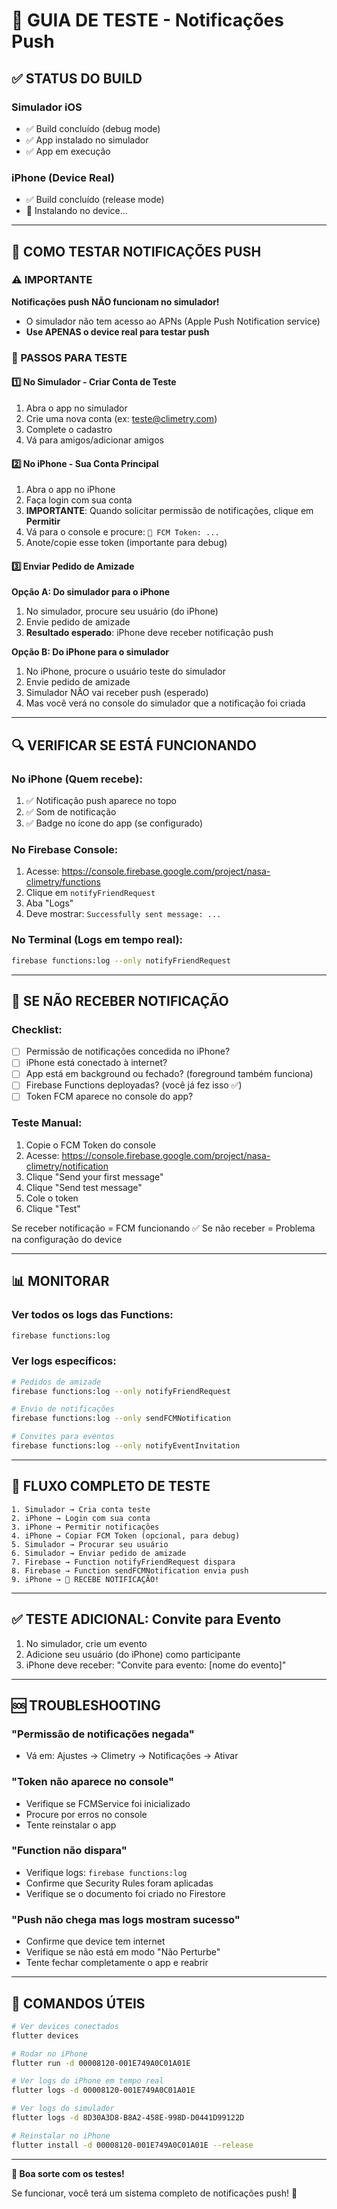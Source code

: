 # 📱 GUIA DE TESTE - Notificações Push

## ✅ STATUS DO BUILD

### Simulador iOS
- ✅ Build concluído (debug mode)
- ✅ App instalado no simulador
- ✅ App em execução

### iPhone (Device Real)
- ✅ Build concluído (release mode)
- 🔄 Instalando no device...

---

## 🧪 COMO TESTAR NOTIFICAÇÕES PUSH

### ⚠️ IMPORTANTE
**Notificações push NÃO funcionam no simulador!**
- O simulador não tem acesso ao APNs (Apple Push Notification service)
- **Use APENAS o device real para testar push**

### 📱 PASSOS PARA TESTE

#### 1️⃣ No Simulador - Criar Conta de Teste
1. Abra o app no simulador
2. Crie uma nova conta (ex: teste@climetry.com)
3. Complete o cadastro
4. Vá para amigos/adicionar amigos

#### 2️⃣ No iPhone - Sua Conta Principal
1. Abra o app no iPhone
2. Faça login com sua conta
3. **IMPORTANTE**: Quando solicitar permissão de notificações, clique em **Permitir**
4. Vá para o console e procure: `📱 FCM Token: ...`
5. Anote/copie esse token (importante para debug)

#### 3️⃣ Enviar Pedido de Amizade
**Opção A: Do simulador para o iPhone**
1. No simulador, procure seu usuário (do iPhone)
2. Envie pedido de amizade
3. **Resultado esperado**: iPhone deve receber notificação push

**Opção B: Do iPhone para o simulador**
1. No iPhone, procure o usuário teste do simulador
2. Envie pedido de amizade
3. Simulador NÃO vai receber push (esperado)
4. Mas você verá no console do simulador que a notificação foi criada

---

## 🔍 VERIFICAR SE ESTÁ FUNCIONANDO

### No iPhone (Quem recebe):
1. ✅ Notificação push aparece no topo
2. ✅ Som de notificação
3. ✅ Badge no ícone do app (se configurado)

### No Firebase Console:
1. Acesse: https://console.firebase.google.com/project/nasa-climetry/functions
2. Clique em `notifyFriendRequest`
3. Aba "Logs"
4. Deve mostrar: `Successfully sent message: ...`

### No Terminal (Logs em tempo real):
```bash
firebase functions:log --only notifyFriendRequest
```

---

## 🐛 SE NÃO RECEBER NOTIFICAÇÃO

### Checklist:
- [ ] Permissão de notificações concedida no iPhone?
- [ ] iPhone está conectado à internet?
- [ ] App está em background ou fechado? (foreground também funciona)
- [ ] Firebase Functions deployadas? (você já fez isso ✅)
- [ ] Token FCM aparece no console do app?

### Teste Manual:
1. Copie o FCM Token do console
2. Acesse: https://console.firebase.google.com/project/nasa-climetry/notification
3. Clique "Send your first message"
4. Clique "Send test message"
5. Cole o token
6. Clique "Test"

Se receber notificação = FCM funcionando ✅
Se não receber = Problema na configuração do device

---

## 📊 MONITORAR

### Ver todos os logs das Functions:
```bash
firebase functions:log
```

### Ver logs específicos:
```bash
# Pedidos de amizade
firebase functions:log --only notifyFriendRequest

# Envio de notificações
firebase functions:log --only sendFCMNotification

# Convites para eventos
firebase functions:log --only notifyEventInvitation
```

---

## 🎯 FLUXO COMPLETO DE TESTE

```
1. Simulador → Cria conta teste
2. iPhone → Login com sua conta
3. iPhone → Permitir notificações
4. iPhone → Copiar FCM Token (opcional, para debug)
5. Simulador → Procurar seu usuário
6. Simulador → Enviar pedido de amizade
7. Firebase → Function notifyFriendRequest dispara
8. Firebase → Function sendFCMNotification envia push
9. iPhone → 🔔 RECEBE NOTIFICAÇÃO!
```

---

## ✅ TESTE ADICIONAL: Convite para Evento

1. No simulador, crie um evento
2. Adicione seu usuário (do iPhone) como participante
3. iPhone deve receber: "Convite para evento: [nome do evento]"

---

## 🆘 TROUBLESHOOTING

### "Permissão de notificações negada"
- Vá em: Ajustes → Climetry → Notificações → Ativar

### "Token não aparece no console"
- Verifique se FCMService foi inicializado
- Procure por erros no console
- Tente reinstalar o app

### "Function não dispara"
- Verifique logs: `firebase functions:log`
- Confirme que Security Rules foram aplicadas
- Verifique se o documento foi criado no Firestore

### "Push não chega mas logs mostram sucesso"
- Confirme que device tem internet
- Verifique se não está em modo "Não Perturbe"
- Tente fechar completamente o app e reabrir

---

## 📱 COMANDOS ÚTEIS

```bash
# Ver devices conectados
flutter devices

# Rodar no iPhone
flutter run -d 00008120-001E749A0C01A01E

# Ver logs do iPhone em tempo real
flutter logs -d 00008120-001E749A0C01A01E

# Ver logs do simulador
flutter logs -d 8D30A3D8-B8A2-458E-998D-D0441D99122D

# Reinstalar no iPhone
flutter install -d 00008120-001E749A0C01A01E --release
```

---

**🎉 Boa sorte com os testes!**

Se funcionar, você terá um sistema completo de notificações push! 🚀
